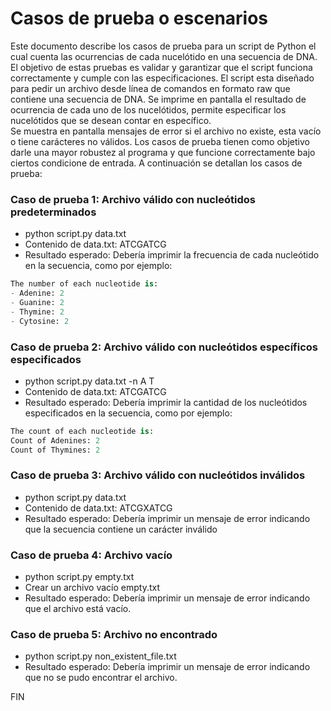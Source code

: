 # Casos de prueba o escenarios

Este documento describe los casos de prueba para un script de Python el cual cuenta las ocurrencias de cada nucelótido en una secuencia de DNA. El objetivo de estas pruebas es validar y garantizar que el script funciona correctamente y cumple con las especificaciones.
El script esta diseñado para pedir un archivo desde línea de comandos en formato raw que contiene una secuencia de DNA. Se imprime en pantalla el resultado de ocurrencia de cada uno de los nucelótidos, permite especificar los nucelótidos que se desean contar en específico.  
Se muestra en pantalla mensajes de error si el archivo no existe, esta vacío o tiene carácteres no válidos.
Los casos de prueba tienen como objetivo darle una mayor robustez al programa y que funcione correctamente bajo ciertos condicione de entrada. A continuación se detallan los casos de prueba: 

### Caso de prueba 1: Archivo válido con nucleótidos predeterminados
- python script.py data.txt
- Contenido de data.txt: ATCGATCG
- Resultado esperado: Debería imprimir la frecuencia de cada nucleótido en la secuencia, como por ejemplo:
```python
The number of each nucleotide is:
- Adenine: 2
- Guanine: 2
- Thymine: 2
- Cytosine: 2
```

### Caso de prueba 2: Archivo válido con nucleótidos específicos especificados
- python script.py data.txt -n A T
- Contenido de data.txt: ATCGATCG
- Resultado esperado: Debería imprimir la cantidad de los nucleótidos especificados en la secuencia, como por ejemplo:
```python
The count of each nucleotide is:
Count of Adenines: 2
Count of Thymines: 2
```

### Caso de prueba 3: Archivo válido con nucleótidos inválidos
- python script.py data.txt
- Contenido de data.txt: ATCGXATCG
- Resultado esperado: Debería imprimir un mensaje de error indicando que la secuencia contiene un carácter inválido

### Caso de prueba 4: Archivo vacío
- python script.py empty.txt
- Crear un archivo vacío empty.txt
- Resultado esperado: Debería imprimir un mensaje de error indicando que el archivo está vacío.

### Caso de prueba 5: Archivo no encontrado
- python script.py non_existent_file.txt
- Resultado esperado: Debería imprimir un mensaje de error indicando que no se pudo encontrar el archivo.


FIN

